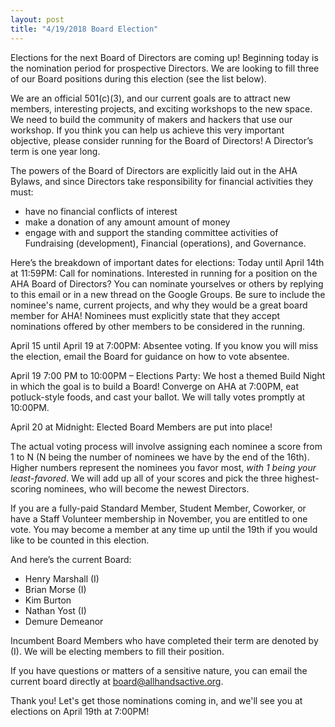```yaml
---
layout: post
title: "4/19/2018 Board Election"
---
```


Elections for the next Board of Directors are coming up! Beginning today is the
nomination period for prospective Directors. We are looking to fill three of our
Board positions during this election (see the list below).

We are an official 501(c)(3), and our current goals are to attract new members,
interesting projects, and exciting workshops to the new space. We need to build
the community of makers and hackers that use our workshop. If you think you can
help us achieve this very important objective, please consider running for the
Board of Directors! A Director’s term is one year long.

The powers of the Board of Directors are explicitly laid out in the AHA Bylaws,
and since Directors take responsibility for financial activities they must:

* have no financial conflicts of interest
* make a donation of any amount amount of money
* engage with and support the standing committee activities of Fundraising
 (development), Financial (operations), and Governance.

Here’s the breakdown of important dates for elections: Today until April 14th at
11:59PM: Call for nominations. Interested in running for a position on the AHA
Board of Directors? You can nominate yourselves or others by replying to this
email or in a new thread on the Google Groups. Be sure to include the nominee's
name, current projects, and why they would be a great board member for AHA!
Nominees must explicitly state that they accept nominations offered by other
members to be considered in the running.

April 15 until April 19 at 7:00PM: Absentee voting. If you know you will
miss the election, email the Board for guidance on how to vote absentee.

April 19 7:00 PM to 10:00PM – Elections Party: We host a themed Build Night
in which the goal is to build a Board! Converge on AHA at 7:00PM, eat
potluck-style foods, and cast your ballot. We will tally votes promptly at
10:00PM.

April 20 at Midnight: Elected Board Members are put into place!

The actual voting process will involve assigning each nominee a score from 1 to
N (N being the number of nominees we have by the end of the 16th). Higher
numbers represent the nominees you favor most, *with 1 being your
least-favored*. We will add up all of your scores and pick the three
highest-scoring nominees, who will become the newest Directors.

If you are a fully-paid Standard Member, Student Member, Coworker, or have a
Staff Volunteer membership in November, you are entitled to one vote. You may
become a member at any time up until the 19th if you would like to be counted in
this election.

And here’s the current Board: 
- Henry Marshall (I)
- Brian Morse (I)
- Kim Burton
- Nathan Yost (I)
- Demure Demeanor

Incumbent Board Members who have completed their term are denoted by (I). We
will be electing members to fill their position.

If you have questions or matters of a sensitive nature, you can email the
current board directly at board@allhandsactive.org.

Thank you! Let's get those nominations coming in, and we'll see you at elections
on April 19th at 7:00PM!
